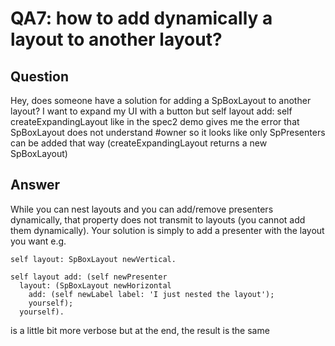 # QA7: how to add dynamically a layout to another layout?

## Question

Hey, does someone have a solution for adding a SpBoxLayout to another layout? I want to expand my UI with a button but self layout add: self createExpandingLayout  like in the spec2 demo gives me the error that SpBoxLayout does not understand #owner so it looks like only SpPresenters can be added that way (createExpandingLayout returns a new SpBoxLayout) 


## Answer

While you can nest layouts and you can add/remove presenters dynamically, that property does not transmit to layouts (you cannot add them dynamically).
Your solution is simply to add a presenter with the layout you want e.g.

```Smalltalk
self layout: SpBoxLayout newVertical.

self layout add: (self newPresenter
  layout: (SpBoxLayout newHorizontal
    add: (self newLabel label: 'I just nested the layout');
    yourself);
  yourself).
```

is a little bit more verbose but at the end, the result is the same
